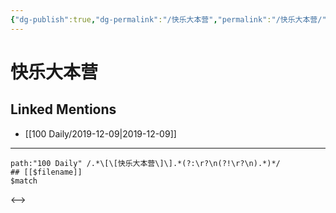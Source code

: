 ```yaml
---
{"dg-publish":true,"dg-permalink":"/快乐大本营","permalink":"/快乐大本营/","created":"2023-03-30T22:22:01.179+08:00","updated":"2023-03-30T22:22:01.537+08:00"}
---
```


# 快乐大本营

## Linked Mentions
- [[100 Daily/2019-12-09\|2019-12-09]]


---

```expander
path:"100 Daily" /.*\[\[快乐大本营\]\].*(?:\r?\n(?!\r?\n).*)*/
## [[$filename]]
$match
```

<-->